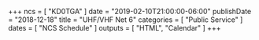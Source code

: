 +++
ncs = [ "KD0TGA" ]
date = "2019-02-10T21:00:00-06:00"
publishDate = "2018-12-18"
title = "UHF/VHF Net 6"
categories = [ "Public Service" ]
dates = [ "NCS Schedule" ]
outputs = [ "HTML", "Calendar" ]
+++
